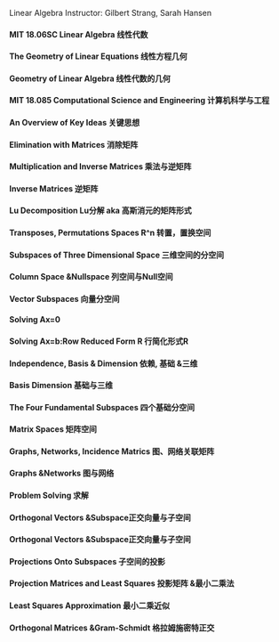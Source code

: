 Linear Algebra
Instructor: Gilbert Strang, Sarah Hansen

#### MIT 18.06SC Linear Algebra 线性代数
#### The Geometry of Linear Equations 线性方程几何
#### Geometry of Linear Algebra 线性代数的几何
#### MIT 18.085 Computational Science and Engineering 计算机科学与工程
#### An Overview of Key Ideas 关键思想
#### Elimination with Matrices 消除矩阵
#### Multiplication and Inverse Matrices 乘法与逆矩阵
#### Inverse Matrices 逆矩阵
#### Lu Decomposition Lu分解 aka 高斯消元的矩阵形式
#### Transposes, Permutations Spaces R^n 转置，置换空间
#### Subspaces of Three Dimensional Space 三维空间的分空间
#### Column Space &Nullspace 列空间与Null空间
#### Vector Subspaces 向量分空间
#### Solving Ax=0
#### Solving Ax=b:Row Reduced Form R 行简化形式R
#### Independence, Basis & Dimension 依赖, 基础 &三维
#### Basis Dimension 基础与三维
#### The Four Fundamental Subspaces 四个基础分空间
#### Matrix Spaces 矩阵空间
#### Graphs, Networks, Incidence Matrics 图、网络关联矩阵
#### Graphs &Networks 图与网络
#### Problem Solving 求解
#### Orthogonal Vectors &Subspace正交向量与子空间
#### Orthogonal Vectors &Subspace正交向量与子空间
#### Projections Onto Subspaces 子空间的投影
#### Projection Matrices and Least Squares 投影矩阵 &最小二乘法
#### Least Squares Approximation 最小二乘近似
#### Orthogonal Matrices &Gram-Schmidt 格拉姆施密特正交
#### 
